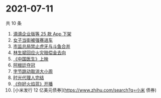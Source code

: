 # 2021-07-11

共 10 条

<!-- BEGIN -->
<!-- 最后更新时间 Sun Jul 11 2021 16:08:35 GMT+0800 (China Standard Time) -->

1. [滴滴企业版等 25 款 App 下架](https://www.zhihu.com/search?q=滴滴)
2. [女子当街被强赛进车](https://www.zhihu.com/search?q=女子被强赛进车)
3. [市监总局禁止虎牙与斗鱼合并](https://www.zhihu.com/search?q=虎牙斗鱼合并)
4. [林生斌回应火灾赔偿金去向](https://www.zhihu.com/search?q=林生斌)
5. [《中国医生》上映](https://www.zhihu.com/search?q=中国医生)
6. [阿根廷夺冠](https://www.zhihu.com/search?q=阿根廷赢了)
7. [字节跳动取消大小周](https://www.zhihu.com/search?q=字节跳动)
8. [时光代理人完结](https://www.zhihu.com/search?q=时光代理人)
9. [《你好火焰蓝》开播](https://www.zhihu.com/search?q=你好火焰蓝)
10. [小米发行 12 亿美元债券](https://www.zhihu.com/search?q=小米 债券)

<!-- END -->
